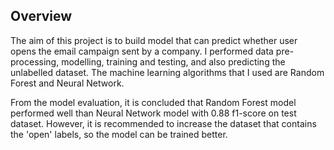 ## Overview

The aim of this project is to build model that can predict whether user opens the email campaign sent by a company. I performed data pre-processing, modelling, training and testing, and also predicting the unlabelled dataset. The machine learning algorithms that I used are Random Forest and Neural Network.

From the model evaluation, it is concluded that Random Forest model performed well than Neural Network model with 0.88 f1-score on test dataset. However, it is recommended to increase the dataset that contains the 'open' labels, so the model can be trained better.
